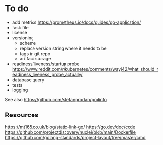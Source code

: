 # To do
- add metrics https://prometheus.io/docs/guides/go-application/
- task file
- license
- versioning
    - scheme
    - replace version string where it needs to be
    - tags in git repo
    - artifact storage
- readiness/liveness/startup probe https://www.reddit.com/r/kubernetes/comments/wayj42/what_should_readiness_liveness_probe_actually/
- database query
- tests
- logging

See also https://github.com/stefanprodan/podinfo

## Resources
https://mt165.co.uk/blog/static-link-go/
https://go.dev/doc/code
https://github.com/projectdiscovery/nuclei/blob/main/Dockerfile
https://github.com/golang-standards/project-layout/tree/master/cmd
